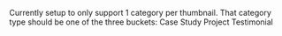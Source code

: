 Currently setup to only support 1 category per thumbnail. That category type should be one of the three buckets:
Case Study
Project
Testimonial